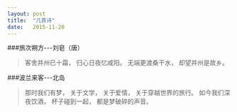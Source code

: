 ```yaml
---
layout: post
title:  "几首诗"
date:   2015-11-28
---
```

###旅次朔方---刘皂（唐）
<blockquote>
客舍并州已十霜，
归心日夜忆咸阳。
无端更渡桑干水，
却望并州是故乡。
</blockquote>

###波兰来客---北岛
<blockquote>
那时我们有梦，
关于文学，
关于爱情，
关于穿越世界的旅行。
如今我们深夜饮酒，
杯子碰到一起，
都是梦破碎的声音。
</blockquote>
